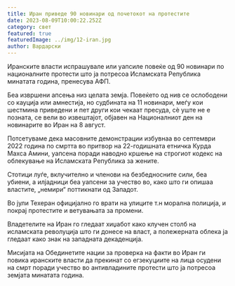 ```yaml
---
title: Иран приведе 90 новинари од почетокот на протестите
date: 2023-08-09T10:00:22.252Z
category: свет
featured: true
featuredImage: ../img/12-iran.jpg
author: Вардарски
---
```

Иранските власти испрашувале или уапсиле повеќе од 90 новинари по националните протести што ја потресоа Исламската Република минатата година, пренесува АФП.

Беа извршени апсења низ целата земја. Повеќето од нив се ослободени со кауција или амнестија, но судбината на 11 новинари, меѓу кои шестмина приведени и пет други кои чекаат пресуда, сè уште не е позната, се вели во извештајот, објавен на Националниот ден на новинарите во Иран на 8 август.

Потсетуваме дека масовните демонстрации избувнаа во септември 2022 година по смртта во притвор на 22-годишната етничка Курда Махса Амини, уапсена поради наводно кршење на строгиот кодекс на облекување на Исламската Република за жените.

Стотици луѓе, вклучително и членови на безбедносните сили, беа убиени, а илјадници беа уапсени за учество во, како што ги опишаа властите, „немири“ поттикнати од Западот.

Во јули Техеран официјално го врати на улиците т.н морална полиција, и покрај протестите и ветувањата за промени.

Владетелите на Иран го гледаат хиџабот како клучен столб на исламската револуција што ги донесе на власт, а полежерната облека ја гледаат како знак на западната декаденција.

Мисијата на Обединетите нации за проверка на факти во Иран ги повика иранските власти да прекинат со егзекуциите на лица осудени на смрт поради учество во антивладините протести што ја потресоа земјата минатата година.